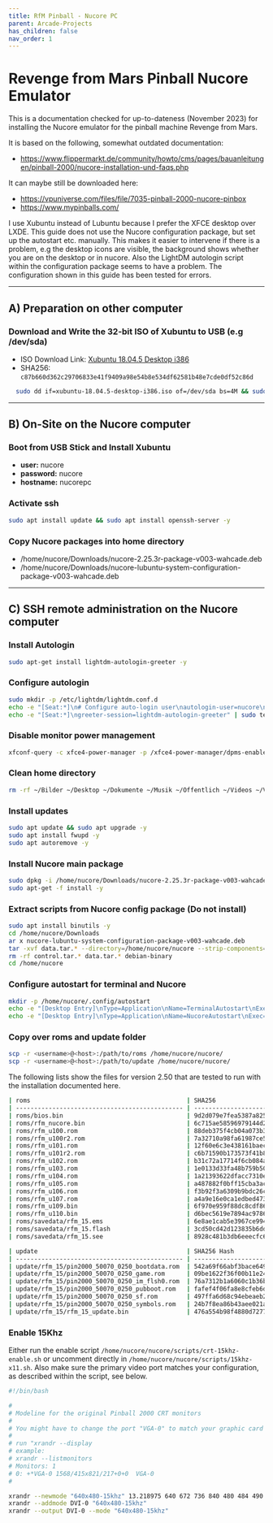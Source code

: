 ```yaml
---
title: RfM Pinball - Nucore PC
parent: Arcade-Projects
has_children: false
nav_order: 1
---
```


# Revenge from Mars Pinball Nucore Emulator
This is a documentation checked for up-to-dateness (November 2023) for installing the Nucore emulator for the pinball machine Revenge from Mars. 

It is based on the following, somewhat outdated documentation:
- https://www.flippermarkt.de/community/howto/cms/pages/bauanleitungen/pinball-2000/nucore-installation-und-faqs.php
  
It can maybe still be downloaded here:
- https://vpuniverse.com/files/file/7035-pinball-2000-nucore-pinbox
- https://www.mypinballs.com/

I use Xubuntu instead of Lubuntu because I prefer the XFCE desktop over LXDE. This guide does not use the Nucore configuration package, but set up the autostart etc. manually. This makes it easier to intervene if there is a problem, e.g the desktop icons are visible, the background shows whether you are on the desktop or in nucore. Also the LightDM autologin script within the configuration package seems to have a problem. The configuration shown in this guide has been tested for errors. 

---

## A) Preparation on other computer
### Download and Write the 32-bit ISO of Xubuntu to USB (e.g /dev/sda)
- ISO Download Link: [Xubuntu 18.04.5 Desktop i386](https://cdimage.ubuntu.com/xubuntu/releases/18.04/release/xubuntu-18.04.5-desktop-i386.iso)
- SHA256: `c87b660d362c29706833e41f9409a98e54b8e534df62581b48e7cde0df52c86d`

```bash
  sudo dd if=xubuntu-18.04.5-desktop-i386.iso of=/dev/sda bs=4M && sudo sync
```

---

## B) On-Site on the Nucore computer
### Boot from USB Stick and Install Xubuntu
- **user:** nucore
- **password:** nucore
- **hostname:** nucorepc

### Activate ssh
```bash
sudo apt install update && sudo apt install openssh-server -y
```

### Copy Nucore packages into home directory
- /home/nucore/Downloads/nucore-2.25.3r-package-v003-wahcade.deb
- /home/nucore/Downloads/nucore-lubuntu-system-configuration-package-v003-wahcade.deb

---

## C) SSH remote administration on the Nucore computer
### Install Autologin
```bash
sudo apt-get install lightdm-autologin-greeter -y
```

### Configure autologin
```bash
sudo mkdir -p /etc/lightdm/lightdm.conf.d
echo -e "[Seat:*]\n# Configure auto-login user\nautologin-user=nucore\n\n# Specify the session for auto-login\nautologin-session=xubuntu" | sudo tee /etc/lightdm/lightdm.conf.d/lightdm-autologin-greeter.conf
echo -e "[Seat:*]\ngreeter-session=lightdm-autologin-greeter" | sudo tee /etc/lightdm/lightdm.conf.d/99-benutzerdefiniert.conf
```

### Disable monitor power management
```bash
xfconf-query -c xfce4-power-manager -p /xfce4-power-manager/dpms-enabled -s false
```

### Clean home directory
```bash
rm -rf ~/Bilder ~/Desktop ~/Dokumente ~/Musik ~/Öffentlich ~/Videos ~/Vorlagen
```

### Install updates
```bash
sudo apt update && sudo apt upgrade -y 
sudo apt install fwupd -y
sudo apt autoremove -y
```

### Install Nucore main package
```bash
sudo dpkg -i /home/nucore/Downloads/nucore-2.25.3r-package-v003-wahcade.deb
sudo apt-get -f install -y
```

### Extract scripts from Nucore config package (Do not install)
```bash
sudo apt install binutils -y
cd /home/nucore/Downloads
ar x nucore-lubuntu-system-configuration-package-v003-wahcade.deb
tar -xvf data.tar.* --directory=/home/nucore/nucore --strip-components=4 ./home/nucore/nucore/scripts
rm -rf control.tar.* data.tar.* debian-binary
cd /home/nucore
```

### Configure autostart for terminal and Nucore
```bash
mkdir -p /home/nucore/.config/autostart
echo -e "[Desktop Entry]\nType=Application\nName=TerminalAutostart\nExec=xfce4-terminal --working-directory=/home/nucore/nucore/scripts -H -x bash -c 'pwd; ls -l; exec bash'\nX-GNOME-Autostart-enabled=true" | tee /home/nucore/.config/autostart/start-terminal.desktop
echo -e "[Desktop Entry]\nType=Application\nName=NucoreAutostart\nExec=/home/nucore/nucore/scripts/start-nucore.sh\nX-GNOME-Autostart-enabled=true" | tee /home/nucore/.config/autostart/start-nucore.desktop
```

### Copy over roms and update folder
```bash
scp -r <username>@<host>:/path/to/roms /home/nucore/nucore/
scp -r <username>@<host>:/path/to/update /home/nucore/nucore/
```
The following lists show the files for version 2.50 that are tested to run with the installation documented here.

```bash
| roms                                           | SHA256                                                           |
| ---------------------------------------------- | ---------------------------------------------------------------- |
| roms/bios.bin                                  | 9d2d079e7fea5387a8257310ed1809a0d37400bf001094ac58ff84238c378a45 |
| roms/rfm_nucore.bin                            | 6c715ae58596979144d253a5219efe7138d055baecb9302551cde3ad8569d5b4 |
| roms/rfm_u100.rom                              | 88deb375f4cb04a073b3d375b9c041a7ac881d4ba1e21a9228b98894e41fa6c8 |
| roms/rfm_u100r2.rom                            | 7a32710a98fa61987ce51d7f87f0b970e81c1022e467bb69d26c7b3c60586577 |
| roms/rfm_u101.rom                              | 12f60e6c3e438161baec21fd73f8f617b4c19c16569fccc64520c83d49618fae |
| roms/rfm_u101r2.rom                            | c6b71590b173573f41b898aa3fc648f355a69376ee144bd2fd7b22479ed857ee |
| roms/rfm_u102.rom                              | b31c72a17714f6cb084aeb1fd3afc0f827de45b383d8425e57fe36400286ca85 |
| roms/rfm_u103.rom                              | 1e0133d33fa48b759b50f5bddf8e61ece82ffabe7957bd6c3e4061d2a2f2140c |
| roms/rfm_u104.rom                              | 1a21393622dfacc7310e38a2cf522cbfb718b543482d34c1d7ba674b4a2ad25d |
| roms/rfm_u105.rom                              | a487882f0bff15cba3acb2fc2693b02e17a21c8f0c1e75b67e7fb355fe62b18c |
| roms/rfm_u106.rom                              | f3b92f3a6309b9bdc26c6f58a1a9d3609f4accaf4ba18f8f319193cb8d3ccaeb |
| roms/rfm_u107.rom                              | a4a9e16e0ca1edbed4735d6c65565249aec2fd99ebbf8779d0414a1f86e95307 |
| roms/rfm_u109.bin                              | 6f970e959f88dc8cdf86d93adc47a090bc3920e44bfc0321d653b93a3e1df469 |
| roms/rfm_u110.bin                              | d6bec5619e7894ac97860415b8487631098534500d8fccdce874f4b3d3a99111 |
| roms/savedata/rfm_15.ems                       | 6e8ae1cab5e3967ce9946f37cb88d5b2d41f4f743582f606ee9a8531961e1f35 |
| roms/savedata/rfm_15.flash                     | 3cd50cd42d123835b6ddf389eab6cb80fa1aca7ee885e9409da40a5e03a7be57 |
| roms/savedata/rfm_15.see                       | 8928c481b3db6eeecfc6bd42ca4225b39763702464dc3a48836088cd57c1d663 |

| update                                         | SHA256 Hash                                                      |
| ---------------------------------------------- | ---------------------------------------------------------------- |
| update/rfm_15/pin2000_50070_0250_bootdata.rom  | 542a69f66abf3bace649abb9f52a02c8564873dc548908f5a14d9f3f7de93692 |
| update/rfm_15/pin2000_50070_0250_game.rom      | 09be1622f36f00b11e241b654b22e2cfcdc97c972982936d91469f2b12971c7d |
| update/rfm_15/pin2000_50070_0250_im_flsh0.rom  | 76a7312b1a6060c1b36b2a7798841ae29c9415fbfa94b2215d3cd00d90cd79fc |
| update/rfm_15/pin2000_50070_0250_pubboot.rom   | fafef4f06fa8e8cfeb6d5f67ca713351f7b866ae341ad8f1e71faa8beadb9aab |
| update/rfm_15/pin2000_50070_0250_sf.rom        | 497ffa6d68c94ebeaeb2fe7cc56c6bcd7d3057293cc496cd12c7dc4b0c00cec9 |
| update/rfm_15/pin2000_50070_0250_symbols.rom   | 24b7f8ea86b43aee021aa302804664e9c8ddc0fb28c65ec5d4f3a74905b2ced5 |
| update/rfm_15/rfm_15_update.bin                | 476a554b98f4880d72778dadcbd7d7af855985bedfba1c9a304df3877578f70c |
```

### Enable 15Khz
Either run the enable script ``` /home/nucore/nucore/scripts/crt-15khz-enable.sh ``` or uncomment directly in ``` /home/nucore/nucore/scripts/15khz-x11.sh ```.
Also make sure the primary video port matches your configuration, as described within the script, see below.


```bash
#!/bin/bash

#
# Modeline for the original Pinball 2000 CRT monitors
#
# You might have to change the port "VGA-0" to match your graphic card port, which is connected to the P2k CRT monitor.
#
# run "xrandr --display
# example:
# xrandr --listmonitors
# Monitors: 1
# 0: +*VGA-0 1568/415x821/217+0+0  VGA-0  
#

xrandr --newmode "640x480-15khz" 13.218975 640 672 736 840 480 484 490 525 -HSync -VSync interlace
xrandr --addmode DVI-0 "640x480-15khz"
xrandr --output DVI-0 --mode "640x480-15khz"
```


